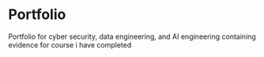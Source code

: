 # Portfolio
Portfolio for cyber security, data engineering, and AI engineering
containing evidence for course i have completed

